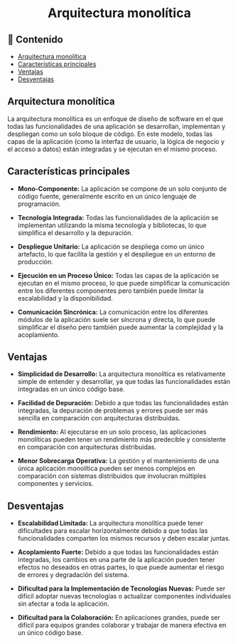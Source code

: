 <h1 align="center">Arquitectura monolítica</h1>

<h2>📑 Contenido</h2>

- [Arquitectura monolítica](#arquitectura-monolítica)
- [Características principales](#características-principales)
- [Ventajas](#ventajas)
- [Desventajas](#desventajas)

## Arquitectura monolítica

La arquitectura monolítica es un enfoque de diseño de software en el que todas las funcionalidades de una aplicación se desarrollan, implementan y despliegan como un solo bloque de código. En este modelo, todas las capas de la aplicación (como la interfaz de usuario, la lógica de negocio y el acceso a datos) están integradas y se ejecutan en el mismo proceso.

## Características principales

- **Mono-Componente:** La aplicación se compone de un solo conjunto de código fuente, generalmente escrito en un único lenguaje de programación.

- **Tecnología Integrada:** Todas las funcionalidades de la aplicación se implementan utilizando la misma tecnología y bibliotecas, lo que simplifica el desarrollo y la depuración.

- **Despliegue Unitario:** La aplicación se despliega como un único artefacto, lo que facilita la gestión y el despliegue en un entorno de producción.

- **Ejecución en un Proceso Único:** Todas las capas de la aplicación se ejecutan en el mismo proceso, lo que puede simplificar la comunicación entre los diferentes componentes pero también puede limitar la escalabilidad y la disponibilidad.

- **Comunicación Sincrónica:** La comunicación entre los diferentes módulos de la aplicación suele ser síncrona y directa, lo que puede simplificar el diseño pero también puede aumentar la complejidad y la acoplamiento.

## Ventajas

- **Simplicidad de Desarrollo:** La arquitectura monolítica es relativamente simple de entender y desarrollar, ya que todas las funcionalidades están integradas en un único código base.

- **Facilidad de Depuración:** Debido a que todas las funcionalidades están integradas, la depuración de problemas y errores puede ser más sencilla en comparación con arquitecturas distribuidas.

- **Rendimiento:** Al ejecutarse en un solo proceso, las aplicaciones monolíticas pueden tener un rendimiento más predecible y consistente en comparación con arquitecturas distribuidas.

- **Menor Sobrecarga Operativa:** La gestión y el mantenimiento de una única aplicación monolítica pueden ser menos complejos en comparación con sistemas distribuidos que involucran múltiples componentes y servicios.

## Desventajas

- **Escalabilidad Limitada:** La arquitectura monolítica puede tener dificultades para escalar horizontalmente debido a que todas las funcionalidades comparten los mismos recursos y deben escalar juntas.

- **Acoplamiento Fuerte:** Debido a que todas las funcionalidades están integradas, los cambios en una parte de la aplicación pueden tener efectos no deseados en otras partes, lo que puede aumentar el riesgo de errores y degradación del sistema.

- **Dificultad para la Implementación de Tecnologías Nuevas:** Puede ser difícil adoptar nuevas tecnologías o actualizar componentes individuales sin afectar a toda la aplicación.

- **Dificultad para la Colaboración:** En aplicaciones grandes, puede ser difícil para equipos grandes colaborar y trabajar de manera efectiva en un único código base.
